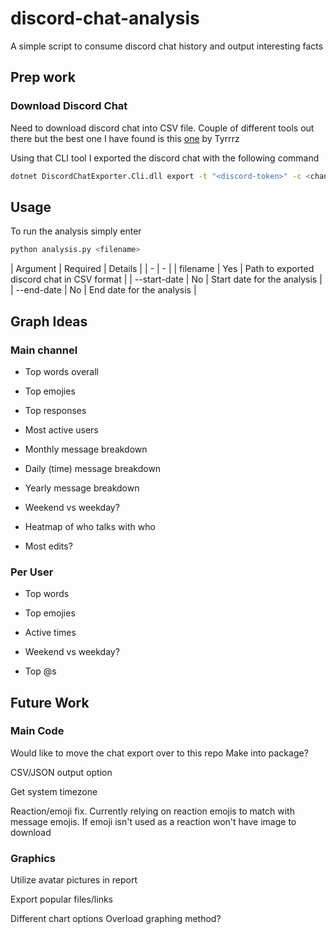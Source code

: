 # discord-chat-analysis
A simple script to consume discord chat history and output interesting facts

## Prep work
### Download Discord Chat
Need to download discord chat into CSV file. Couple of different tools out there
but the best one I have found is this [one](https://github.com/Tyrrrz/DiscordChatExporter) 
by Tyrrrz

Using that CLI tool I exported the discord chat with the following command
``` bash
dotnet DiscordChatExporter.Cli.dll export -t "<discord-token>" -c <channel-id> -f Json
```

## Usage

To run the analysis simply enter
``` bash
python analysis.py <filename>
```

| Argument | Required | Details |
| - | - |
| filename | Yes | Path to exported discord chat in CSV format |
| --start-date | No | Start date for the analysis |
| --end-date | No | End date for the analysis |

## Graph Ideas
### Main channel
- Top words overall
- Top emojies
- Top responses
- Most active users
- Monthly message breakdown
- Daily (time) message breakdown

- Yearly message breakdown
- Weekend vs weekday?
- Heatmap of who talks with who
- Most edits?

### Per User
- Top words
- Top emojies
- Active times

- Weekend vs weekday?
- Top @s

## Future Work
### Main Code
Would like to move the chat export over to this repo
Make into package?

CSV/JSON output option

Get system timezone

Reaction/emoji fix. Currently relying on reaction emojis to match with message
emojis. If emoji isn't used as a reaction won't have image to download

### Graphics
Utilize avatar pictures in report

Export popular files/links

Different chart options
Overload graphing method?
